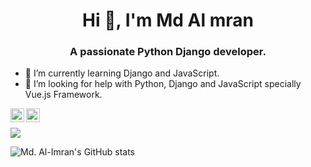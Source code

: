 <link rel="stylesheet" href="https://cdn.jsdelivr.net/gh/devicons/devicon@v2.11.0/devicon.min.css">
<h1 align="center">Hi 👋, I'm Md Al mran</h1>
<h3 align="center">A passionate Python Django developer. </h3>

- 🌱 I’m currently learning Django and JavaScript.
- 🤔 I’m looking for help with Python, Django and JavaScript specially Vue.js Framework.


[<img align="left" alt="Imran | Twitter" width="22px" src="https://cdn.jsdelivr.net/npm/simple-icons@v3/icons/twitter.svg" />](https://twitter.com/imrn0)
[<img align="left" alt="Imran | LinkedIn" width="22px" src="https://cdn.jsdelivr.net/npm/simple-icons@v3/icons/linkedin.svg" />](https://www.linkedin.com/in/imran02)
<br />

<a href="https://github.com/imraan024">
  <img align="center" src="https://github-readme-stats.vercel.app/api/top-langs/?username=imraan024&theme=dark&hide_langs_below=1" />
</a>

![Md. Al-Imran's GitHub stats](https://github-readme-stats.vercel.app/api?username=imraan024&show_icons=true&theme=radical)


